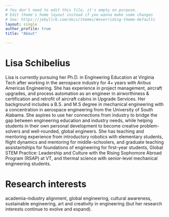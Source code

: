 ```yaml
---
# You don't need to edit this file, it's empty on purpose.
# Edit theme's home layout instead if you wanna make some changes
# See: https://jekyllrb.com/docs/themes/#overriding-theme-defaults
layout: single
author_profile: true
title: "About"

---
```

Lisa Schibelius
======
Lisa is currently pursuing her Ph.D. in Engineering Education at Virginia Tech after working in the aerospace industry for 4+ years with Airbus Americas Engineering. She has experience in project management, aircraft upgrades, and process automation as an engineer in airworthiness & certification and retrofit of aircraft cabins in Upgrade Services. Her background includes a B.S. and M.S degree in mechanical engineering with a concentration in aerospace engineering from the University of South Alabama. She aspires to use her connections from industry to bridge the gap between engineering education and industry needs, while helping students in their own personal development to become creative problem-solvers and well-rounded, global engineers. She has teaching and mentoring experience from introductory robotics with elementary students, flight dynamics and mentoring for middle-schoolers, and graduate teaching assistantships for foundations of engineering for first-year students, Global STEM Practice: Leadership and Culture with the Rising Sophomore Abroad Program (RSAP) at VT, and thermal science with senior-level mechanical engineering students.

Research interests
======
academia-industry alignment, global engineering, cultural awareness,  sustainable engineering, art and creativity in engineering (but her research interests continue to evolve and expand).

